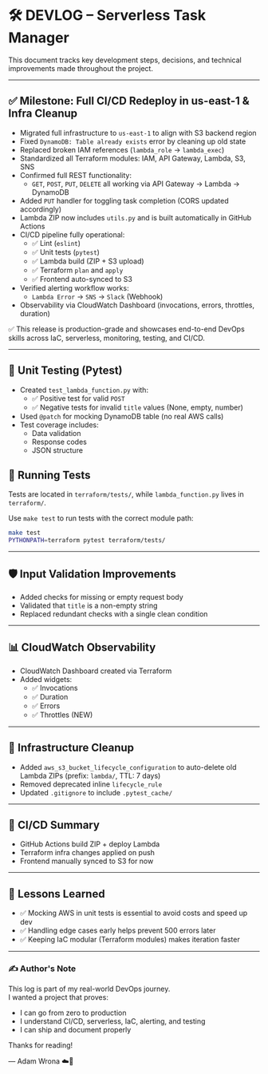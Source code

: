 # 🛠 DEVLOG – Serverless Task Manager

This document tracks key development steps, decisions, and technical improvements made throughout the project.

---

## ✅ Milestone: Full CI/CD Redeploy in us-east-1 & Infra Cleanup

- Migrated full infrastructure to `us-east-1` to align with S3 backend region
- Fixed `DynamoDB: Table already exists` error by cleaning up old state
- Replaced broken IAM references (`lambda_role` → `lambda_exec`)
- Standardized all Terraform modules: IAM, API Gateway, Lambda, S3, SNS
- Confirmed full REST functionality:
  - `GET`, `POST`, `PUT`, `DELETE` all working via API Gateway → Lambda → DynamoDB
- Added `PUT` handler for toggling task completion (CORS updated accordingly)
- Lambda ZIP now includes `utils.py` and is built automatically in GitHub Actions
- CI/CD pipeline fully operational:
  - ✅ Lint (`eslint`)
  - ✅ Unit tests (`pytest`)
  - ✅ Lambda build (ZIP + S3 upload)
  - ✅ Terraform `plan` and `apply`
  - ✅ Frontend auto-synced to S3
- Verified alerting workflow works:
  - `Lambda Error` → `SNS` → `Slack` (Webhook)
- Observability via CloudWatch Dashboard (invocations, errors, throttles, duration)

✅ This release is production-grade and showcases end-to-end DevOps skills across IaC, serverless, monitoring, testing, and CI/CD.

---

## 🧪 Unit Testing (Pytest)

- Created `test_lambda_function.py` with:
  - ✅ Positive test for valid `POST`
  - ✅ Negative tests for invalid `title` values (None, empty, number)
- Used `@patch` for mocking DynamoDB table (no real AWS calls)
- Test coverage includes:
  - Data validation
  - Response codes
  - JSON structure


## 🧪 Running Tests

Tests are located in `terraform/tests/`, while `lambda_function.py` lives in `terraform/`.

Use `make test` to run tests with the correct module path:

```bash
make test
PYTHONPATH=terraform pytest terraform/tests/
```

---

## 🛡 Input Validation Improvements

- Added checks for missing or empty request body
- Validated that `title` is a non-empty string
- Replaced redundant checks with a single clean condition

---

## 📊 CloudWatch Observability

- CloudWatch Dashboard created via Terraform
- Added widgets:
  - ✅ Invocations
  - ✅ Duration
  - ✅ Errors
  - ✅ Throttles (NEW)

---

## 🧹 Infrastructure Cleanup

- Added `aws_s3_bucket_lifecycle_configuration` to auto-delete old Lambda ZIPs (prefix: `lambda/`, TTL: 7 days)
- Removed deprecated inline `lifecycle_rule`
- Updated `.gitignore` to include `.pytest_cache/`

---

## 🧰 CI/CD Summary

- GitHub Actions build ZIP + deploy Lambda
- Terraform infra changes applied on push
- Frontend manually synced to S3 for now

---

## 🧠 Lessons Learned

- ✅ Mocking AWS in unit tests is essential to avoid costs and speed up dev
- ✅ Handling edge cases early helps prevent 500 errors later
- ✅ Keeping IaC modular (Terraform modules) makes iteration faster

---

### ✍️ Author's Note

This log is part of my real-world DevOps journey.  
I wanted a project that proves:
- I can go from zero to production
- I understand CI/CD, serverless, IaC, alerting, and testing
- I can ship and document properly

Thanks for reading!

— Adam Wrona ☁️🧠
